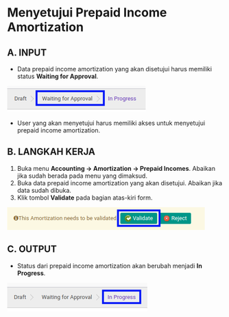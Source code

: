 # Menyetujui Prepaid Income Amortization

## A. INPUT

* Data prepaid income amortization yang akan disetujui harus memiliki status **Waiting for Approval**.

![](../../img/prepaid-income-amortization/status-waiting-for-approval.png)

* User yang akan menyetujui harus memiliki akses untuk menyetujui prepaid income amortization.

## B. LANGKAH KERJA

1. Buka menu **Accounting -> Amortization -> Prepaid Incomes**. Abaikan jika sudah berada pada menu yang dimaksud.
2. Buka data prepaid income amortization yang akan disetujui. Abaikan jika data sudah dibuka.
3. Klik tombol **Validate** pada bagian atas-kiri form.

![](../../img/prepaid-income-amortization/tombol-validate.png)

## C. OUTPUT

* Status dari prepaid income amortization akan berubah menjadi **In Progress**.

![](../../img/prepaid-income-amortization/status-input-inprogress.png)
